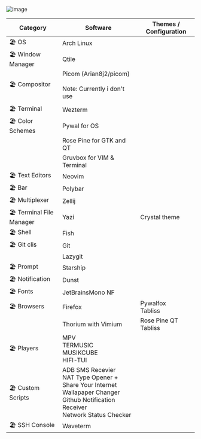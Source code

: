 ![image](https://sachinsenal0x64.github.io/picx-images-hosting/2024-07-13-23-04_36.45hjwq4yj6.webp)


| Category                    | Software                                      | Themes / Configuration         |
|-----------------------------|-----------------------------------------------|--------------------------------|
| 🏖️ OS                       | Arch Linux                                    |                                |
| 🏖️ Window Manager           | Qtile                                         |                                |
| 🏖️ Compositor               | Picom (Arian8j2/picom) <br><br> Note: Currently i don't use                    |                                 |
|                             |                                               |                                |
| 🏖️ Terminal                 | Wezterm                                       |                                |
| 🏖️ Color Schemes            | Pywal for OS                                  |                                |
|                             | Rose Pine for GTK and QT                      |                                |
|                             | Gruvbox for VIM & Terminal                    |                                |
| 🏖️ Text Editors             | Neovim                                        |                                |
| 🏖️ Bar                      | Polybar                                       |                                |
| 🏖️ Multiplexer              | Zellij                                        |                                |
| 🏖️ Terminal File Manager    | Yazi                                          | Crystal theme                  |
| 🏖️ Shell                    | Fish                                          |                                |
| 🏖️ Git clis                 | Git                                           |                                |
|                             | Lazygit                                       |                                |
| 🏖️ Prompt                   | Starship                                      |                                |
| 🏖️ Notification             | Dunst                                         |                                |
| 🏖️ Fonts                    | JetBrainsMono NF                              |                                |
| 🏖️ Browsers                 | Firefox                                       | Pywalfox <br> Tabliss          |
|                             | Thorium with Vimium                           | Rose Pine QT <br> Tabliss      |
| 🏖️ Players                  | MPV <br> TERMUSIC <br> MUSIKCUBE <br> HIFI-TUI|                                |
| 🏖️ Custom Scripts           | ADB SMS Recevier <br> NAT Type Opener + Share Your Internet <br> Wallapaper Changer <br> Github Notification Receiver <br>  Network Status Checker |                                |
| 🏖️ SSH Console              | Waveterm                                      |                                |
